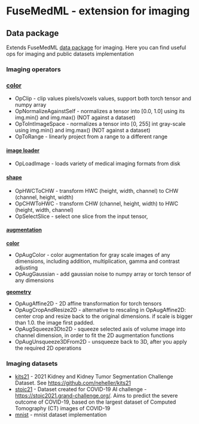 # FuseMedML - extension for imaging

## Data package
Extends FuseMedML [data package](../fuse/data/README.md) for imaging.
Here you can find useful ops for imaging and public datasets implementation

### Imaging operators

### [color](data/ops/color.py)
* OpClip - clip values pixels/voxels values, support both torch tensor and numpy array
* OpNormalizeAgainstSelf - normalizes a tensor into [0.0, 1.0] using its img.min() and img.max() (NOT against a dataset)
* OpToIntImageSpace - normalizes a tensor into [0, 255] int gray-scale using img.min() and img.max() (NOT against a dataset)
* OpToRange - linearly project from a range to a different range

#### [image loader](data/ops/image_loader.py)
* OpLoadImage - loads variety of medical imaging formats from disk


#### [shape](data/ops/shape_ops.py)
* OpHWCToCHW - transform HWC (height, width, channel) to CHW (channel, height, width)
* OpCHWToHWC - transform CHW (channel, height, width) to HWC (height, width, channel)
* OpSelectSlice - select one slice from the input tensor, 

#### [augmentation](data/ops/aug/)

[**color**](data/ops/aug/color.py)
* OpAugColor - color augmentation for gray scale images of any dimensions, including addition, multiplication, gamma and contrast adjusting 
* OpAugGaussian - add gaussian noise to numpy array or torch tensor of any dimensions
  
[**geometry**](data/ops/aug/geometry.py)
* OpAugAffine2D -  2D affine transformation for torch tensors
* OpAugCropAndResize2D - alternative to rescaling in OpAugAffine2D: center crop and resize back to the original dimensions. if scale is bigger than 1.0. the image first padded.
* OpAugSqueeze3Dto2D - squeeze selected axis of volume image into channel dimension, in order to fit the 2D augmentation functions
* OpAugUnsqueeze3DFrom2D - unsqueeze back to 3D, after you apply the required 2D operations

### Imaging datasets
* [kits21](datasets/kits21.py) - 2021 Kidney and Kidney Tumor Segmentation Challenge Dataset. See https://github.com/neheller/kits21
* [stoic21](datasets/stoic21.py) - Dataset created for COVID-19 AI challenge - https://stoic2021.grand-challenge.org/. Aims to predict the severe outcome of COVID-19, based on the largest dataset of Computed Tomography (CT) images of COVID-19
* [mnist](datasets/mnist.py) - mnist dataset implementation

